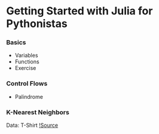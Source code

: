 # Getting Started with Julia for Pythonistas


### Basics
* Variables
* Functions
* Exercise

### Control Flows


* Palindrome

### 



### K-Nearest Neighbors

Data: T-Shirt
[!Source](https://www.listendata.com/2017/12/k-nearest-neighbor-step-by-step-tutorial.html)

